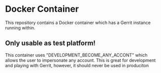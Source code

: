 Docker Container
================

This repository contains a Docker container which has a Gerrit instance running within.

Only usable as test platform!
-----------------------------

This container uses "DEVELOPMENT_BECOME_ANY_ACCONT" which allows the user to impersonate any account. This is great for development and playing with Gerrit, however, it should never be used in produciton


